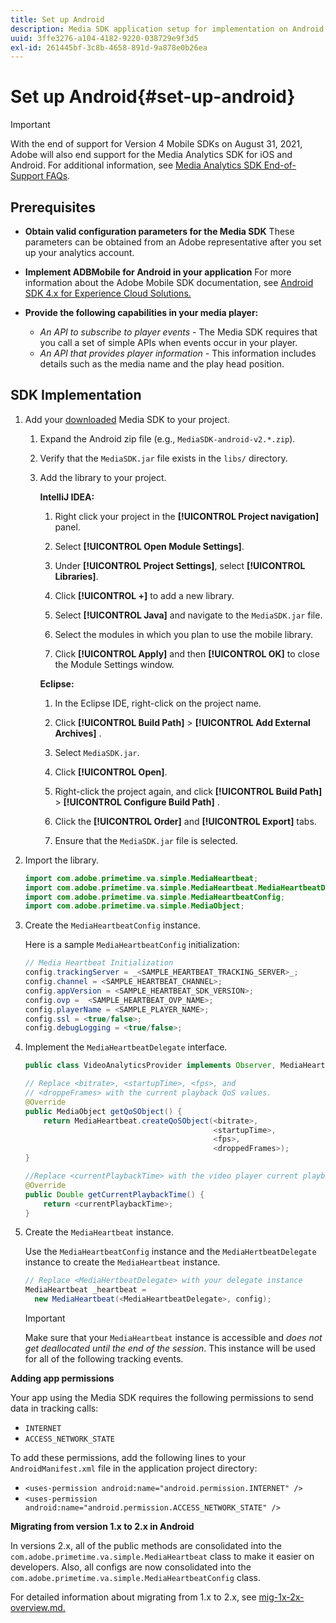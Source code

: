 ```yaml
---
title: Set up Android
description: Media SDK application setup for implementation on Android.
uuid: 3ffe3276-a104-4182-9220-038729e9f3d5
exl-id: 261445bf-3c8b-4658-891d-9a878e0b26ea
---
```

# Set up Android{#set-up-android}

>[!IMPORTANT]
>
>With the end of support for Version 4 Mobile SDKs on August 31, 2021, Adobe will also end support for the Media Analytics SDK for iOS and Android.  For additional information, see [Media Analytics SDK End-of-Support FAQs](/help/sdk-implement/end-of-support-faqs.md).


## Prerequisites

* **Obtain valid configuration parameters for the Media SDK**
   These parameters can be obtained from an Adobe representative after you set up your analytics account.
* **Implement ADBMobile for Android in your application**
   For more information about the Adobe Mobile SDK documentation, see [Android SDK 4.x for Experience Cloud Solutions.](https://docs.adobe.com/content/help/en/mobile-services/android/overview.html)

* **Provide the following capabilities in your media player:**
   * *An API to subscribe to player events* - The Media SDK requires that you call a set of simple APIs when events occur in your player.
   * *An API that provides player information* - This information includes details such as the media name and the play head position.

## SDK Implementation

1. Add your [downloaded](/help/sdk-implement/download-sdks.md#download-2x-sdks) Media SDK to your project.

    1. Expand the Android zip file (e.g., `MediaSDK-android-v2.*.zip`).
    1. Verify that the `MediaSDK.jar` file exists in the `libs/` directory.

    1. Add the library to your project.

       **IntelliJ IDEA:**

        1. Right click your project in the **[!UICONTROL Project navigation]** panel.
        1. Select **[!UICONTROL Open Module Settings]**.
        1. Under **[!UICONTROL Project Settings]**, select **[!UICONTROL Libraries]**.

        1. Click **[!UICONTROL +]** to add a new library.
        1. Select **[!UICONTROL Java]** and navigate to the `MediaSDK.jar` file.

        1. Select the modules in which you plan to use the mobile library.
        1. Click **[!UICONTROL Apply]** and then **[!UICONTROL OK]** to close the Module Settings window.

       **Eclipse:**

        1. In the Eclipse IDE, right-click on the project name.
        1. Click  **[!UICONTROL Build Path]** > **[!UICONTROL Add External Archives]** .
        1. Select `MediaSDK.jar`.
        1. Click **[!UICONTROL Open]**.
        1. Right-click the project again, and click  **[!UICONTROL Build Path]** > **[!UICONTROL Configure Build Path]** .
        1. Click the **[!UICONTROL Order]** and **[!UICONTROL Export]** tabs.

        1. Ensure that the `MediaSDK.jar` file is selected.

1. Import the library.

   ```java
   import com.adobe.primetime.va.simple.MediaHeartbeat;
   import com.adobe.primetime.va.simple.MediaHeartbeat.MediaHeartbeatDelegate;
   import com.adobe.primetime.va.simple.MediaHeartbeatConfig;
   import com.adobe.primetime.va.simple.MediaObject;
   ```

1. Create the `MediaHeartbeatConfig` instance.

   Here is a sample `MediaHeartbeatConfig` initialization:

   ```java
   // Media Heartbeat Initialization
   config.trackingServer = _<SAMPLE_HEARTBEAT_TRACKING_SERVER>_;
   config.channel = <SAMPLE_HEARTBEAT_CHANNEL>;
   config.appVersion = <SAMPLE_HEARTBEAT_SDK_VERSION>;
   config.ovp =  <SAMPLE_HEARTBEAT_OVP_NAME>;
   config.playerName = <SAMPLE_PLAYER_NAME>;
   config.ssl = <true/false>;
   config.debugLogging = <true/false>;
   ```

1. Implement the `MediaHeartbeatDelegate` interface.

   ```java
   public class VideoAnalyticsProvider implements Observer, MediaHeartbeatDelegate{}
   ```

   ```java
   // Replace <bitrate>, <startupTime>, <fps>, and  
   // <droppeFrames> with the current playback QoS values.  
   @Override
   public MediaObject getQoSObject() {
       return MediaHeartbeat.createQoSObject(<bitrate>,  
                                             <startupTime>,  
                                             <fps>,  
                                             <droppedFrames>);
   }

   //Replace <currentPlaybackTime> with the video player current playback time
   @Override
   public Double getCurrentPlaybackTime() {
       return <currentPlaybackTime>;
   }
   ```

1. Create the `MediaHeartbeat` instance.

   Use the `MediaHeartbeatConfig` instance and the `MediaHertbeatDelegate` instance to create the `MediaHeartbeat` instance.

   ```java
   // Replace <MediaHertbeatDelegate> with your delegate instance
   MediaHeartbeat _heartbeat =  
     new MediaHeartbeat(<MediaHeartbeatDelegate>, config);
   ```

   >[!IMPORTANT]
   >
   >Make sure that your `MediaHeartbeat` instance is accessible and *does not get deallocated until the end of the session*. This instance will be used for all of the following tracking events.

**Adding app permissions**

Your app using the Media SDK requires the following permissions to send data in tracking calls:

* `INTERNET`
* `ACCESS_NETWORK_STATE`

To add these permissions, add the following lines to your `AndroidManifest.xml` file in the application project directory:

* `<uses-permission android:name="android.permission.INTERNET" />`
* `<uses-permission android:name="android.permission.ACCESS_NETWORK_STATE" />`

**Migrating from version 1.x to 2.x in Android**

In versions 2.x, all of the public methods are consolidated into the `com.adobe.primetime.va.simple.MediaHeartbeat` class to make it easier on developers. Also, all configs are now consolidated into the `com.adobe.primetime.va.simple.MediaHeartbeatConfig` class.

For detailed information about migrating from 1.x to 2.x, see [mig-1x-2x-overview.md.](/help/sdk-implement/va-1x-to-2x/mig-1x-2x-overview.md)
